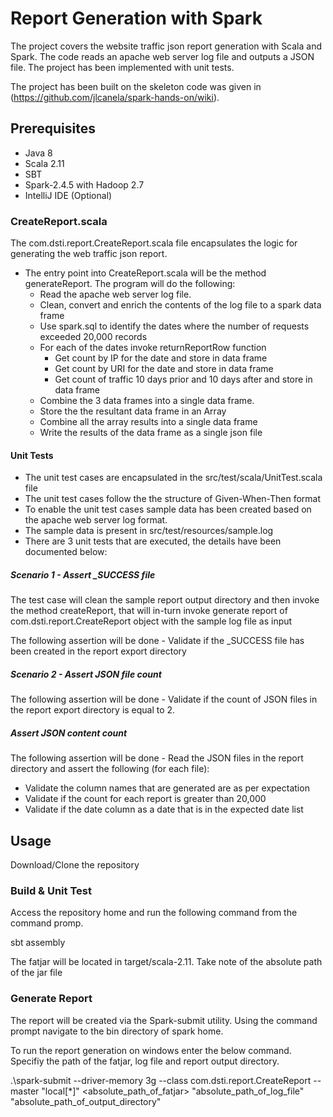 # Report Generation with Spark

The project covers the website traffic json report generation with Scala and Spark. The code reads an apache web server log file and outputs a JSON file. The project has been implemented with unit tests.

The project has been built on the skeleton code was given in (https://github.com/jlcanela/spark-hands-on/wiki).

## Prerequisites
- Java 8
- Scala 2.11
- SBT
- Spark-2.4.5 with Hadoop 2.7
- IntelliJ IDE (Optional)

### CreateReport.scala
The com.dsti.report.CreateReport.scala file encapsulates the logic for generating the web traffic json report.
- The entry point into CreateReport.scala will be the method generateReport. The program will do the following:
	- Read the apache web server log file.
	- Clean, convert and enrich the contents of the log file to a spark data frame
	- Use spark.sql to identify the dates where the number of requests exceeded 20,000 records
	- For each of the dates invoke returnReportRow function
		- Get count by IP for the date and store in data frame
		- Get count by URI for the date and store in data frame
		- Get count of traffic 10 days prior and 10 days after and store in data frame
	- Combine the 3 data frames into a single data frame.
	- Store the the resultant data frame in an Array
	- Combine all the array results into a single data frame
	- Write the results of the data frame as a single json file

#### Unit Tests
- The unit test cases are encapsulated in the src/test/scala/UnitTest.scala file
- The unit test cases follow the the structure of Given-When-Then format
- To enable the unit test cases sample data has been created based on the apache web server log format. 
- The sample data is present in src/test/resources/sample.log
- There are 3 unit tests that are executed, the details have been documented below:

##### Scenario 1 - Assert  _SUCCESS file
The test case will clean the sample report output directory and then invoke the method createReport, that will in-turn invoke generate report of com.dsti.report.CreateReport object with the sample log file as input

The following assertion will be done - Validate if the _SUCCESS file has been created in the report export directory

##### Scenario 2 - Assert JSON file count
The following assertion will be done - Validate if the count of JSON files in the report export directory is equal to 2.

##### Assert JSON content count
The following assertion will be done - Read the JSON files in the report directory and assert the following (for each file):
 - Validate the column names that are generated are as per expectation
 - Validate if the count for each report is greater than 20,000
 - Validate if the date column as a date that is in the expected date list


## Usage
Download/Clone the repository

### Build & Unit Test
Access the repository home and run the following command from the command promp.

sbt assembly

The fatjar will be located in target/scala-2.11. Take note of the absolute path of the jar file 

### Generate Report 
The report will be created via the Spark-submit utility. Using the command prompt navigate to the bin directory of spark home.

To run the report generation on windows enter the below command. Specifiy the path of the fatjar, log file and report output directory.

.\spark-submit --driver-memory 3g --class com.dsti.report.CreateReport --master "local[*]"  <absolute_path_of_fatjar> "absolute_path_of_log_file" "absolute_path_of_output_directory" 

